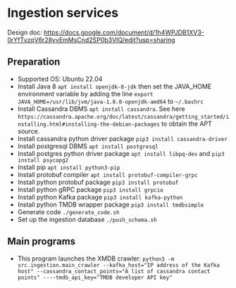 # Ingestion services
Design doc: https://docs.google.com/document/d/1h4WPJDB1XV3-0rYfTvzqV6r28yvEmMsCnd2SP0b3VIQ/edit?usp=sharing

## Preparation
 - Supported OS: Ubuntu 22.04
 - Install Java 8 ```apt install openjdk-8-jdk``` then set the JAVA_HOME environment variable by adding the line ```export JAVA_HOME=/usr/lib/jvm/java-1.8.0-openjdk-amd64``` to ```~/.bashrc```
 - Install Cassandra DBMS ```apt install cassandra```. See here ```https://cassandra.apache.org/doc/latest/cassandra/getting_started/installing.html#installing-the-debian-packages``` to obtain the APT source.
 - Install cassandra python driver package ```pip3 install cassandra-driver```
 - Install postgresql DBMS ```apt install postgresql```
 - Install postgres python driver package ```apt install libpq-dev``` and ```pip3 install psycopg2```
 - Install pip ```apt install python3-pip```
 - Install protobuf compiler ```apt install protobuf-compiler-grpc```
 - Install python protobuf package ```pip3 install protobuf```
 - Install python gRPC package ```pip3 install grpcio```
 - Install python Kafka package ```pip3 install kafka-python```
 - Install python TMDB wrapper package ```pip3 install tmdbsimple```
 - Generate code ```./generate_code.sh ```
 - Set up the ingestion database ```./push_schema.sh```

## Main programs
 - This program launches the XMDB crawler: ```python3 -m src.ingestion.main_crawler --kafka_host="IP address of the Kafka host" --cassandra_contact_points="A list of cassandra contact points" ----tmdb_api_key="TMDB developer API key"```
